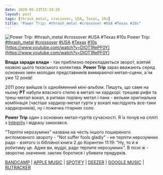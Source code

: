 ```yaml
---
date: 2020-05-23T15:19:26
layout: post
tags: [thrash_metal, crossover, USA, Texas, 10s]
title: "Power Trip: #thrash_metal #crossover #USA #Texas #10s"
---
```

![Power Trip: #thrash_metal #crossover #USA #Texas #10s](https://i.ytimg.com/vi/DIOT1RePF0Y/maxresdefault.jpg)
Power Trip: [#thrash_metal](/tags/#thrash_metal) [#crossover](/tags/#crossover) [#USA](/tags/#USA) [#Texas](/tags/#Texas) [#10s](/tags/#10s) [https://www.youtube.com/watch?v=DIOT1RePF0Y](https://www.youtube.com/watch?v=DIOT1RePF0Y)

**Влада заради влади** - так приблизно перекладається зворот, взятий назвою цього техаського колектива. **Power Trip** зараз вважають серед основних імен молодих представників вимираючої метал-сцени, а їм уже 12 років!

2011 року вийшов їх однойменний міні-альбом. Пишуть, що саме на ньому **PT** набули власного стилю в металі чи хардкорі: трешеві рифи та треш-метал вокал, в ритмах порівну метал і панк - вельми оригінальна комбінація (частіше хардкор-метал гурти у вокалі наслідують все-таки хардкорників), ну і ложечка гітарних соло.

**Power Trip** один з основних метал-гуртів сучасності. Я їх почув на спліті з [Integrity](/2019-12-02-integrity--metallic-hardcore-hardcore-usa-ohio) і відразу закохався.

&quot;Терпіти нерозумних&quot; названа на честь іншого поширеного англомовного звороту - &quot;Not suffer fools gladly&quot; - не терпіти нерозумних радо - взятого із біблійної книги 2 до Коринтян 11:19: &quot;Ну, то й я робитиму це. Адже ви, мудрі, радо терпите нерозумних&quot;. В пісні ж - зворотнє значення: заклик боротися і убивати придурків.

[BANDCAMP](https://powertrip.bandcamp.com/album/power-trip-7-2) \| [APPLE MUSIC](https://music.apple.com/ca/album/power-trip-single/1103395321) \| [SPOTIFY](https://open.spotify.com/album/4uXU73X7Hr7KtLkOYIhEgA) \| [DEEZER](https://www.deezer.com/album/12870510?utm_source=deezer&amp;utm_content=album-12870510&amp;utm_term=1601611822_1590236145&amp;utm_medium=web) \| [GOOGLE MUSIC](https://play.google.com/music/m/Bviwyecrctzhmdla6vfpfzkkzxu?t=Power_Trip_-_Power_Trip) \| [RUTRACKER](https://rutracker.org/forum/viewtopic.php?t=4865264)